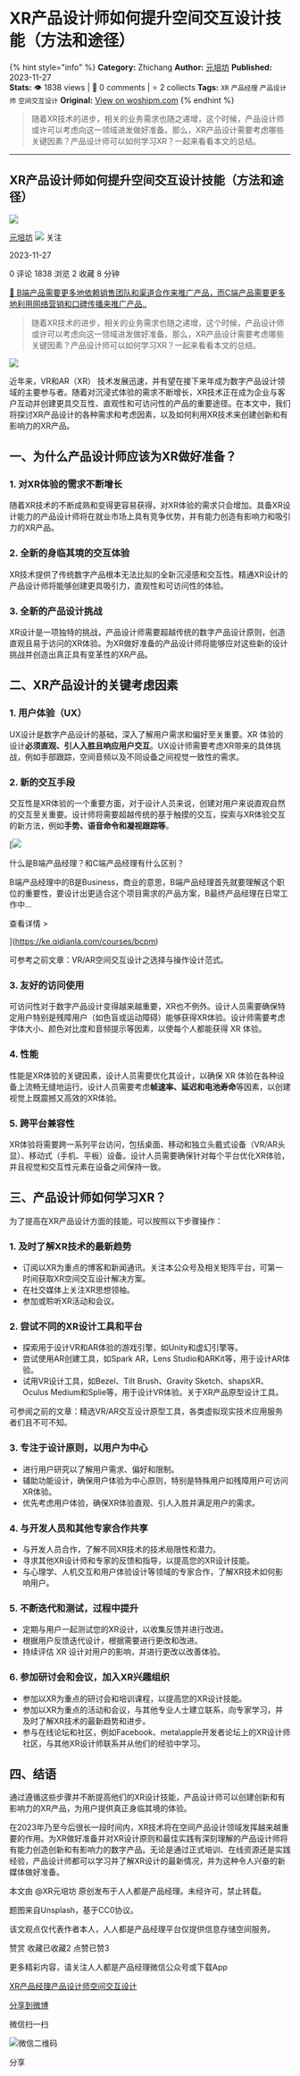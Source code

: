 # XR产品设计师如何提升空间交互设计技能（方法和途径）
{% hint style="info" %}
**Category:** Zhichang
**Author:** [元培坊](https://www.woshipm.com/u/992848)
**Published:** 2023-11-27  
**Stats:** 👁️ 1838 views | 💬 0 comments | ⭐ 2 collects
**Tags:** `XR` `产品经理` `产品设计师` `空间交互设计`
**Original:** [View on woshipm.com](https://www.woshipm.com/zhichang/5948318.html)
{% endhint %}
> 随着XR技术的进步，相关的业务需求也随之递增，这个时候，产品设计师或许可以考虑向这一领域进发做好准备。那么，XR产品设计需要考虑哪些关键因素？产品设计师可以如何学习XR？一起来看看本文的总结。

---

## XR产品设计师如何提升空间交互设计技能（方法和途径）

[![](https://static.woshipm.com/view/woshipm_api_def_20240807210613_5467.png?imageView2/1/w/72/h/72/q/100)](https://www.woshipm.com/u/992848)

[元培坊](https://www.woshipm.com/u/992848) ![](https://static.woshipm.com/tag/1101_1@2x.png) 关注

2023-11-27

0 评论 1838 浏览 2 收藏 8 分钟

[🔗 B端产品需要更多地依赖销售团队和渠道合作来推广产品，而C端产品需要更多地利用网络营销和口碑传播来推广产品..](https://ke.qidianla.com/courses/bcpm)

> 随着XR技术的进步，相关的业务需求也随之递增，这个时候，产品设计师或许可以考虑向这一领域进发做好准备。那么，XR产品设计需要考虑哪些关键因素？产品设计师可以如何学习XR？一起来看看本文的总结。

![](https://image.woshipm.com/2023/04/13/077fa3ba-d9de-11ed-8fc2-00163e0b5ff3.jpg)

近年来，VR和AR（XR） 技术发展迅速，并有望在接下来年成为数字产品设计领域的主要参与者。随着对沉浸式体验的需求不断增长，XR技术正在成为企业与客户互动并创建更具交互性、直观性和可访问性的产品的重要途径。在本文中，我们将探讨XR产品设计的各种需求和考虑因素，以及如何利用XR技术来创建创新和有影响力的XR产品。

## 一、为什么产品设计师应该为XR做好准备？

### 1\. 对XR体验的需求不断增长

随着XR技术的不断成熟和变得更容易获得，对XR体验的需求只会增加。具备XR设计能力的产品设计师将在就业市场上具有竞争优势，并有能力创造有影响力和吸引力的XR产品。

### 2\. 全新的身临其境的交互体验

XR技术提供了传统数字产品根本无法比拟的全新沉浸感和交互性。精通XR设计的产品设计师将能够创建更具吸引力，直观性和可访问性的体验。

### 3\. 全新的产品设计挑战

XR设计是一项独特的挑战，产品设计师需要超越传统的数字产品设计原则，创造直观且易于访问的XR体验。为XR做好准备的产品设计师将能够应对这些新的设计挑战并创造出真正具有变革性的XR产品。

## 二、XR产品设计的关键考虑因素

### 1\. 用户体验（UX）

UX设计是数字产品设计的基础，深入了解用户需求和偏好至关重要。XR 体验的设计**必须直观、引人入胜且响应用户交互**。UX设计师需要考虑XR带来的具体挑战，例如手部跟踪，空间音频以及不同设备之间视觉一致性的需求。

### 2\. 新的交互手段

交互性是XR体验的一个重要方面，对于设计人员来说，创建对用户来说直观自然的交互至关重要。设计师将需要超越传统的基于触摸的交互，探索与XR体验交互的新方法，例如**手势、语音命令和凝视跟踪等**。

[![](https://image.woshipm.com/2023/07/27/6f50fd24-2c7f-11ee-875d-00163e0b5ff3.png)

什么是B端产品经理？和C端产品经理有什么区别？

B端产品经理中的B是Business，商业的意思，B端产品经理首先就要理解这个职位的重要性，要设计出更适合这个项目需求的产品方案，B最终产品经理在日常工作中...

查看详情 >

](https://ke.qidianla.com/courses/bcpm)

可参考之前文章：VR/AR空间交互设计之选择与操作设计范式。

### 3\. 友好的访问使用

可访问性对于数字产品设计变得越来越重要，XR也不例外。设计人员需要确保特定用户特别是残障用户（如色盲或运动障碍）能够获得XR体验。设计师需要考虑字体大小、颜色对比度和音频提示等因素，以使每个人都能获得 XR 体验。

### 4\. 性能

性能是XR体验的关键因素，设计人员需要优化其设计，以确保 XR 体验在各种设备上流畅无缝地运行。设计人员需要考虑**帧速率、延迟和电池寿命**等因素，以创建视觉上既震撼又高效的XR体验。

### 5\. 跨平台兼容性

XR体验将需要跨一系列平台访问，包括桌面、移动和独立头戴式设备（VR/AR头显）、移动式（手机、平板）设备。设计人员需要确保针对每个平台优化XR体验，并且视觉和交互性元素在设备之间保持一致。

## 三、产品设计师如何学习XR？

为了提高在XR产品设计方面的技能，可以按照以下步骤操作：

### 1\. 及时了解XR技术的最新趋势

*   订阅以XR为重点的博客和新闻通讯。关注本公众号及相关矩阵平台，可第一时间获取XR空间交互设计解决方案。
*   在社交媒体上关注XR思想领袖。
*   参加或聆听XR活动和会议。

### 2\. 尝试不同的XR设计工具和平台

*   探索用于设计VR和AR体验的游戏引擎，如Unity和虚幻引擎等。
*   尝试使用AR创建工具，如Spark AR，Lens Studio和ARKit等，用于设计AR体验。
*   试用VR设计工具，如Bezel、Tilt Brush、Gravity Sketch、shapsXR、Oculus Medium和Splie等，用于设计VR体验。关于XR产品原型设计工具。

可参阅之前的文章：精选VR/AR交互设计原型工具，各类虚拟现实技术应用服务者们且不可不知。

### 3\. 专注于设计原则，以用户为中心

*   进行用户研究以了解用户需求、偏好和限制。
*   辅助功能设计，确保用户体验为中心原则，特别是特殊用户如残障用户可访问XR体验。
*   优先考虑用户体验，确保XR体验直观、引人入胜并满足用户的需求。

### 4\. 与开发人员和其他专家合作共享

*   与开发人员合作，了解不同XR技术的技术局限性和潜力。
*   寻求其他XR设计师和专家的反馈和指导，以提高您的XR设计技能。
*   与心理学、人机交互和用户体验设计等领域的专家合作，了解XR技术如何影响用户。

### 5\. 不断迭代和测试，过程中提升

*   定期与用户一起测试您的XR设计，以收集反馈并进行改进。
*   根据用户反馈迭代设计，根据需要进行更改和改进。
*   持续评估 XR 设计对用户的影响，并进行更改以改善体验。

### 6\. 参加研讨会和会议，加入XR兴趣组织

*   参加以XR为重点的研讨会和培训课程，以提高您的XR设计技能。
*   参加以XR为重点的活动和会议，与其他专业人士建立联系，向专家学习，并及时了解XR技术的最新趋势和进步。
*   参与在线论坛和社区，例如Facebook、meta\\apple开发者论坛上的XR设计师社区，与其他XR设计师联系并从他们的经验中学习。

## 四、结语

通过遵循这些步骤并不断提高他们的XR设计技能，产品设计师可以创建创新和有影响力的XR产品，为用户提供真正身临其境的体验。

在2023年乃至今后很长一段时间内，XR技术将在空间产品设计领域发挥越来越重要的作用。为XR做好准备并对XR设计原则和最佳实践有深刻理解的产品设计师将有能力创造创新和有影响力的数字产品。无论是通过正式培训、在线资源还是实践经验，产品设计师都可以学习并了解XR设计的最新情况，并为这种令人兴奋的新媒体做好准备。

本文由 @XR元培坊 原创发布于人人都是产品经理。未经许可，禁止转载。

题图来自Unsplash，基于CC0协议。

该文观点仅代表作者本人，人人都是产品经理平台仅提供信息存储空间服务。

赞赏 收藏已收藏2 点赞已赞3

更多精彩内容，请关注人人都是产品经理微信公众号或下载App

[XR](https://www.woshipm.com/tag/xr)[产品经理](https://www.woshipm.com/tag/pmd)[产品设计师](https://www.woshipm.com/tag/%e4%ba%a7%e5%93%81%e8%ae%be%e8%ae%a1%e5%b8%88)[空间交互设计](https://www.woshipm.com/tag/%e7%a9%ba%e9%97%b4%e4%ba%a4%e4%ba%92%e8%ae%be%e8%ae%a1)

[分享到微博](https://service.weibo.com/share/share.php?appkey=2775287854&title=XR产品设计师如何提升空间交互设计技能（方法和途径）&url=https://www.woshipm.com/zhichang/5948318.html&pic=https://image.woshipm.com/2023/04/13/077fa3ba-d9de-11ed-8fc2-00163e0b5ff3.jpg)

微信扫一扫

![微信二维码](https://api.pwmqr.com/qrcode/create/?url=https://www.woshipm.com/zhichang/5948318.html)

分享